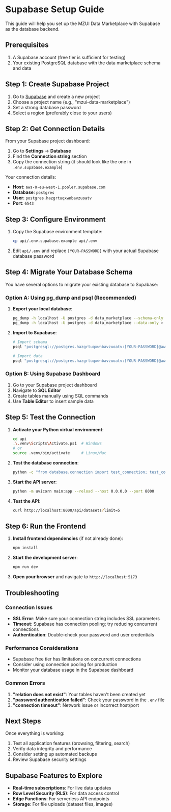 # Supabase Setup Guide

This guide will help you set up the MZUI Data Marketplace with Supabase as the database backend.

## Prerequisites

1. A Supabase account (free tier is sufficient for testing)
2. Your existing PostgreSQL database with the data marketplace schema and data

## Step 1: Create Supabase Project

1. Go to [Supabase](https://supabase.com) and create a new project
2. Choose a project name (e.g., "mzui-data-marketplace")
3. Set a strong database password
4. Select a region (preferably close to your users)

## Step 2: Get Connection Details

From your Supabase project dashboard:

1. Go to **Settings** → **Database**
2. Find the **Connection string** section
3. Copy the connection string (it should look like the one in `.env.supabase.example`)

Your connection details:
- **Host**: `aws-0-eu-west-1.pooler.supabase.com`
- **Database**: `postgres`
- **User**: `postgres.hazgrtuqxwnbavzuoatv`
- **Port**: `6543`

## Step 3: Configure Environment

1. Copy the Supabase environment template:
   ```bash
   cp api/.env.supabase.example api/.env
   ```

2. Edit `api/.env` and replace `[YOUR-PASSWORD]` with your actual Supabase database password

## Step 4: Migrate Your Database Schema

You have several options to migrate your existing database to Supabase:

### Option A: Using pg_dump and psql (Recommended)

1. **Export your local database**:
   ```bash
   pg_dump -h localhost -U postgres -d data_marketplace --schema-only > schema.sql
   pg_dump -h localhost -U postgres -d data_marketplace --data-only > data.sql
   ```

2. **Import to Supabase**:
   ```bash
   # Import schema
   psql "postgresql://postgres.hazgrtuqxwnbavzuoatv:[YOUR-PASSWORD]@aws-0-eu-west-1.pooler.supabase.com:6543/postgres" < schema.sql
   
   # Import data
   psql "postgresql://postgres.hazgrtuqxwnbavzuoatv:[YOUR-PASSWORD]@aws-0-eu-west-1.pooler.supabase.com:6543/postgres" < data.sql
   ```

### Option B: Using Supabase Dashboard

1. Go to your Supabase project dashboard
2. Navigate to **SQL Editor**
3. Create tables manually using SQL commands
4. Use **Table Editor** to insert sample data

## Step 5: Test the Connection

1. **Activate your Python virtual environment**:
   ```bash
   cd api
   .\.venv\Scripts\Activate.ps1  # Windows
   # or
   source .venv/bin/activate     # Linux/Mac
   ```

2. **Test the database connection**:
   ```bash
   python -c "from database.connection import test_connection; test_connection()"
   ```

3. **Start the API server**:
   ```bash
   python -m uvicorn main:app --reload --host 0.0.0.0 --port 8000
   ```

4. **Test the API**:
   ```bash
   curl http://localhost:8000/api/datasets?limit=5
   ```

## Step 6: Run the Frontend

1. **Install frontend dependencies** (if not already done):
   ```bash
   npm install
   ```

2. **Start the development server**:
   ```bash
   npm run dev
   ```

3. **Open your browser** and navigate to `http://localhost:5173`

## Troubleshooting

### Connection Issues

- **SSL Error**: Make sure your connection string includes SSL parameters
- **Timeout**: Supabase has connection pooling; try reducing concurrent connections
- **Authentication**: Double-check your password and user credentials

### Performance Considerations

- Supabase free tier has limitations on concurrent connections
- Consider using connection pooling for production
- Monitor your database usage in the Supabase dashboard

### Common Errors

1. **"relation does not exist"**: Your tables haven't been created yet
2. **"password authentication failed"**: Check your password in the `.env` file
3. **"connection timeout"**: Network issue or incorrect host/port

## Next Steps

Once everything is working:

1. Test all application features (browsing, filtering, search)
2. Verify data integrity and performance
3. Consider setting up automated backups
4. Review Supabase security settings

## Supabase Features to Explore

- **Real-time subscriptions**: For live data updates
- **Row Level Security (RLS)**: For data access control
- **Edge Functions**: For serverless API endpoints
- **Storage**: For file uploads (dataset files, images)
